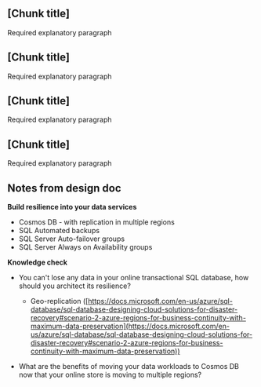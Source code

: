 <!--Introductory paragraph topic sentence

Summary: A sentence that helps the learner prepare for the upcoming content. This makes sure to set the learner's expectations about what they're going to accomplish.

Scenario sub-task

Summary: A couple of sentences that specifies which section of the overall module scenario will be covered in this unit.

Task the learner will learn to accomplish

Summary: A sentence that describes the content the learner will know by the end of the unit.
 
Optional image](./media/optional-image.png)-->

## [Chunk title]

Required explanatory paragraph

<!--Explanatory paragraph-->

<!--Explanatory paragraph-->

<!--[Optional image](./media/optional-image.png)-->

## [Chunk title]

Required explanatory paragraph

<!--Optional explanatory paragraph-->

<!--Optional explanatory paragraph-->

<!--[Optional image](./media/optional-image.png)-->

## [Chunk title]

Required explanatory paragraph

<!--Optional explanatory paragraph-->

<!--Optional explanatory paragraph-->

<!--[Optional image](./media/optional-image.png)-->

## [Chunk title]

Required explanatory paragraph

<!--Optional explanatory paragraph-->

<!--Optional explanatory paragraph-->

<!--[Optional image](./media/optional-image.png)-->

<!-- Optional knowledge check -->

## Notes from design doc
**Build resilience into your data services**

*   Cosmos DB - with replication in multiple regions
*   SQL Automated backups
*   SQL Server Auto-failover groups
*   SQL Server Always on Availability groups

**Knowledge check**

*   You can't lose any data in your online transactional SQL database, how should you architect its resilience?

    *   Geo-replication ([https://docs.microsoft.com/en-us/azure/sql-database/sql-database-designing-cloud-solutions-for-disaster-recovery#scenario-2-azure-regions-for-business-continuity-with-maximum-data-preservation](https://docs.microsoft.com/en-us/azure/sql-database/sql-database-designing-cloud-solutions-for-disaster-recovery#scenario-2-azure-regions-for-business-continuity-with-maximum-data-preservation))
*   What are the benefits of moving your data workloads to Cosmos DB now that your online store is moving to multiple regions?
